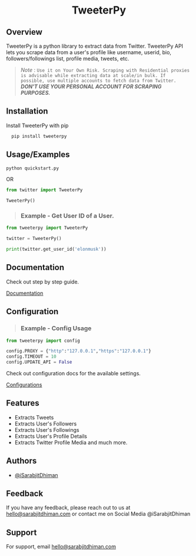<h1 align="center">TweeterPy</h1>


## Overview
TweeterPy is a python library to extract data from Twitter. TweeterPy API lets you scrape data from a user's profile like username, userid, bio, followers/followings list, profile media, tweets, etc.

> _Note_ : `Use it on Your Own Risk. Scraping with Residential proxies is advisable while extracting data at scale/in bulk. If possible, use multiple accounts to fetch data from Twitter.` **_DON'T USE YOUR PERSONAL ACCOUNT FOR SCRAPING PURPOSES._**

## Installation

Install TweeterPy with pip

```python
  pip install tweeterpy
```

## Usage/Examples

```python
python quickstart.py
```

OR

```python
from twitter import TweeterPy

TweeterPy()
```

> ### Example - Get User ID of a User.

```python
from tweeterpy import TweeterPy

twitter = TweeterPy()

print(twitter.get_user_id('elonmusk'))

```

## Documentation

Check out step by step guide.

[Documentation](docs/docs.md)

## Configuration

> ### Example - Config Usage

```python
from tweeterpy import config

config.PROXY = {"http":"127.0.0.1","https":"127.0.0.1"}
config.TIMEOUT = 10
config.UPDATE_API = False

```

Check out configuration docs for the available settings.

[Configurations](docs/config.md)

## Features

- Extracts Tweets
- Extracts User's Followers
- Extracts User's Followings
- Extracts User's Profile Details
- Extracts Twitter Profile Media and much more.

## Authors

- [@iSarabjitDhiman](https://www.github.com/iSarabjitDhiman)

## Feedback

If you have any feedback, please reach out to us at hello@sarabjitdhiman.com or contact me on Social Media @iSarabjitDhiman

## Support

For support, email hello@sarabjitdhiman.com
